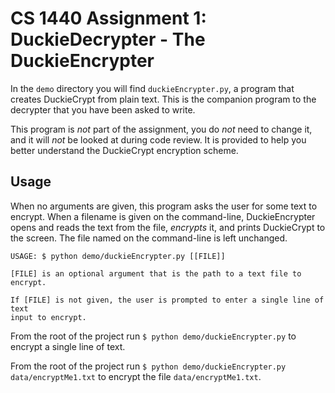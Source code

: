 # CS 1440 Assignment 1: DuckieDecrypter - The DuckieEncrypter

In the `demo` directory you will find `duckieEncrypter.py`, a program that creates DuckieCrypt from plain text.  This is the companion program to the decrypter that you have been asked to write.

This program is *not* part of the assignment, you do *not* need to change it, and it will *not* be looked at during code review.  It is provided to help you better understand the DuckieCrypt encryption scheme.


## Usage

When no arguments are given, this program asks the user for some text to encrypt.  When a filename is given on the command-line, DuckieEncrypter opens and reads the text from the file, *encrypts* it, and prints DuckieCrypt to the screen.  The file named on the command-line is left unchanged.

```
USAGE: $ python demo/duckieEncrypter.py [[FILE]]

[FILE] is an optional argument that is the path to a text file to encrypt.

If [FILE] is not given, the user is prompted to enter a single line of text
input to encrypt.  
```

From the root of the project run `$ python demo/duckieEncrypter.py` to encrypt a
single line of text.

From the root of the project run `$ python demo/duckieEncrypter.py
data/encryptMe1.txt` to encrypt the file `data/encryptMe1.txt`.
